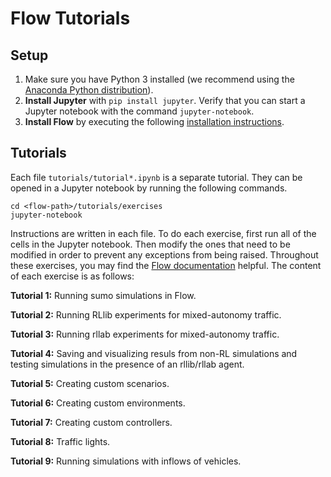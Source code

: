 # Flow Tutorials

## Setup

1. Make sure you have Python 3 installed (we recommend using the [Anaconda 
   Python distribution](https://www.continuum.io/downloads)).
2. **Install Jupyter** with `pip install jupyter`. Verify that you can start
   a Jupyter notebook with the command `jupyter-notebook`.
3. **Install Flow** by executing the following [installation instructions](
   https://berkeleyflow.readthedocs.io/en/latest/flow_setup.html).

## Tutorials

Each file ``tutorials/tutorial*.ipynb`` is a separate tutorial. They can be
opened in a Jupyter notebook by running the following commands.

```shell
cd <flow-path>/tutorials/exercises
jupyter-notebook
```

Instructions are written in each file. To do each exercise, first run all of
the cells in the Jupyter notebook. Then modify the ones that need to be 
modified in order to prevent any exceptions from being raised. Throughout these
exercises, you may find the [Flow documentation](
https://berkeleyflow.readthedocs.io/en/latest/) helpful. The content of each 
exercise is as follows:

**Tutorial 1:** Running sumo simulations in Flow.

**Tutorial 2:** Running RLlib experiments for mixed-autonomy traffic.

**Tutorial 3:** Running rllab experiments for mixed-autonomy traffic.

**Tutorial 4:** Saving and visualizing resuls from non-RL simulations and 
testing simulations in the presence of an rllib/rllab agent.

**Tutorial 5:** Creating custom scenarios.

**Tutorial 6:** Creating custom environments.

**Tutorial 7:** Creating custom controllers.

**Tutorial 8:** Traffic lights.

**Tutorial 9:** Running simulations with inflows of vehicles.
